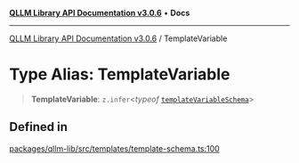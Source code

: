 [**QLLM Library API Documentation v3.0.6**](../README.md) • **Docs**

***

[QLLM Library API Documentation v3.0.6](../globals.md) / TemplateVariable

# Type Alias: TemplateVariable

> **TemplateVariable**: `z.infer`\<*typeof* [`templateVariableSchema`](../variables/templateVariableSchema.md)\>

## Defined in

[packages/qllm-lib/src/templates/template-schema.ts:100](https://github.com/quantalogic/qllm/blob/b15a3aa4af263bce36ea091a0f29bf1255b95497/packages/qllm-lib/src/templates/template-schema.ts#L100)
